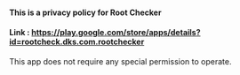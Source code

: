 #### This is a privacy policy for Root Checker

#### Link : https://play.google.com/store/apps/details?id=rootcheck.dks.com.rootchecker

This app does not require any special permission to operate.
